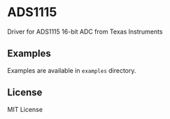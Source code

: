 # ADS1115
Driver for ADS1115 16-bit ADC from Texas Instruments

## Examples
Examples are available in `examples` directory.

## License
MIT License